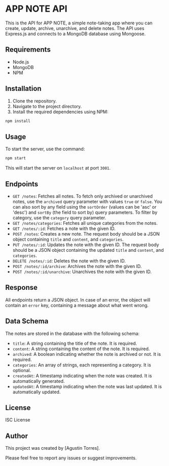 # APP NOTE API

This is the API for APP NOTE, a simple note-taking app where you can create, update, archive, unarchive, and delete notes. The API uses Express.js and connects to a MongoDB database using Mongoose.

## Requirements

* Node.js
* MongoDB
* NPM

## Installation

1. Clone the repository.
2. Navigate to the project directory.
3. Install the required dependencies using NPM:

```bash
npm install
```

## Usage

To start the server, use the command:
```bash
npm start
```

This will start the server on `localhost` at port `3001`.

## Endpoints

* `GET /notes`: Fetches all notes. To fetch only archived or unarchived notes, use the `archived` query parameter with values `true` or `false`. You can also sort by any field using the `sortOrder` (values can be 'asc' or 'desc') and `sortBy` (the field to sort by) query parameters. To filter by category, use the `category` query parameter.
* `GET /notes/categories`: Fetches all unique categories from the notes.
* `GET /notes/:id`: Fetches a note with the given ID.
* `POST /notes`: Creates a new note. The request body should be a JSON object containing `title` and `content`, and `categories`.
* `PUT /notes/:id`: Updates the note with the given ID. The request body should be a JSON object containing the updated `title` and `content`, and `categories`.
* `DELETE /notes/:id`: Deletes the note with the given ID.
* `POST /notes/:id/archive`: Archives the note with the given ID.
* `POST /notes/:id/unarchive`: Unarchives the note with the given ID.

## Response

All endpoints return a JSON object. In case of an error, the object will contain an `error` key, containing a message about what went wrong.

## Data Schema

The notes are stored in the database with the following schema:

* `title`: A string containing the title of the note. It is required.
* `content`: A string containing the content of the note. It is required.
* `archived`: A boolean indicating whether the note is archived or not. It is required.
* `categories`: An array of strings, each representing a category. It is optional.
* `createdAt`: A timestamp indicating when the note was created. It is automatically generated.
* `updatedAt`: A timestamp indicating when the note was last updated. It is automatically updated.

## License

ISC License

## Author

This project was created by [Agustin Torres].

Please feel free to report any issues or suggest improvements.